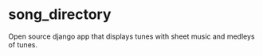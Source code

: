 # song_directory
 Open source django app that displays tunes with sheet music and medleys of tunes.
